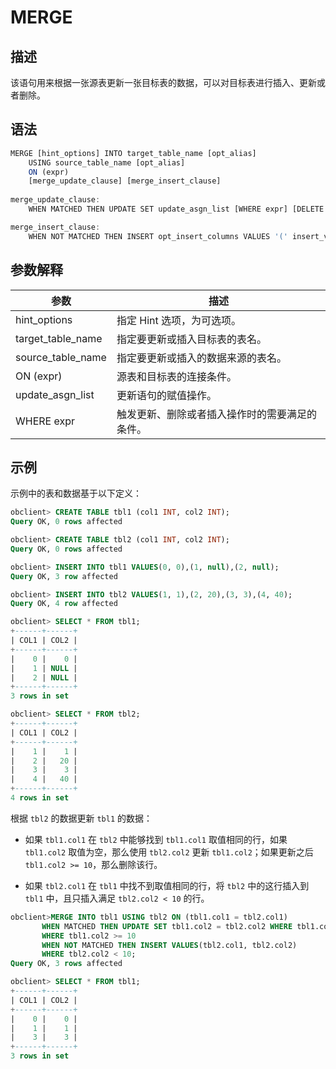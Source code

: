 MERGE 
==========================



描述 
-----------

该语句用来根据一张源表更新一张目标表的数据，可以对目标表进行插入、更新或者删除。

语法 
-----------

```javascript
MERGE [hint_options] INTO target_table_name [opt_alias] 
    USING source_table_name [opt_alias]
    ON (expr)
    [merge_update_clause] [merge_insert_clause] 
    
merge_update_clause:
    WHEN MATCHED THEN UPDATE SET update_asgn_list [WHERE expr] [DELETE WHERE expr]

merge_insert_clause:
    WHEN NOT MATCHED THEN INSERT opt_insert_columns VALUES '(' insert_vals ')' [WHERE expr]
```



参数解释 
-------------



|        参数         |           描述            |
|-------------------|-------------------------|
| hint_options      | 指定 Hint 选项，为可选项。        |
| target_table_name | 指定要更新或插入目标表的表名。         |
| source_table_name | 指定要更新或插入的数据来源的表名。       |
| ON (expr)         | 源表和目标表的连接条件。            |
| update_asgn_list  | 更新语句的赋值操作。              |
| WHERE expr        | 触发更新、删除或者插入操作时的需要满足的条件。 |



示例 
-----------

示例中的表和数据基于以下定义：

```sql
obclient> CREATE TABLE tbl1 (col1 INT, col2 INT);
Query OK, 0 rows affected

obclient> CREATE TABLE tbl2 (col1 INT, col2 INT);
Query OK, 0 rows affected

obclient> INSERT INTO tbl1 VALUES(0, 0),(1, null),(2, null);
Query OK, 3 row affected

obclient> INSERT INTO tbl2 VALUES(1, 1),(2, 20),(3, 3),(4, 40);
Query OK, 4 row affected

obclient> SELECT * FROM tbl1;
+------+------+
| COL1 | COL2 |
+------+------+
|    0 |    0 |
|    1 | NULL |
|    2 | NULL |
+------+------+
3 rows in set

obclient> SELECT * FROM tbl2;
+------+------+
| COL1 | COL2 |
+------+------+
|    1 |    1 |
|    2 |   20 |
|    3 |    3 |
|    4 |   40 |
+------+------+
4 rows in set
```



根据 `tbl2` 的数据更新 `tbl1` 的数据：

* 如果 `tbl1.col1` 在 `tbl2` 中能够找到 `tbl1.col1` 取值相同的行，如果 `tbl1.col2` 取值为空，那么使用 `tbl2.col2` 更新 `tbl1.col2`；如果更新之后 `tbl1.col2 >= 10`，那么删除该行。

  

* 如果 `tbl2.col1` 在 `tbl1` 中找不到取值相同的行，将 `tbl2` 中的这行插入到 `tbl1` 中，且只插入满足 `tbl2.col2 < 10` 的行。

  




```sql
obclient>MERGE INTO tbl1 USING tbl2 ON (tbl1.col1 = tbl2.col1)
       WHEN MATCHED THEN UPDATE SET tbl1.col2 = tbl2.col2 WHERE tbl1.col2 IS NULL DELETE 
       WHERE tbl1.col2 >= 10 
       WHEN NOT MATCHED THEN INSERT VALUES(tbl2.col1, tbl2.col2) 
       WHERE tbl2.col2 < 10;
Query OK, 3 rows affected

obclient> SELECT * FROM tbl1;
+------+------+
| COL1 | COL2 |
+------+------+
|    0 |    0 |
|    1 |    1 |
|    3 |    3 |
+------+------+
3 rows in set
```


